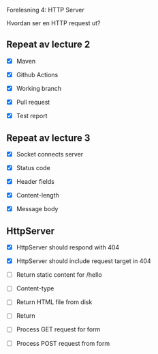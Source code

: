 Forelesning 4: HTTP Server

Hvordan ser en HTTP request ut?


## Repeat av lecture 2

* [x] Maven
* [x] Github Actions
* [x] Working branch
* [x] Pull request
* [x] Test report


## Repeat av lecture 3

* [x] Socket connects server
* [x] Status code
* [x] Header fields
* [x] Content-length
* [x] Message body


## HttpServer

* [x] HttpServer should respond with 404
* [x] HttpServer should include request target in 404
* [ ] Return static content for /hello
* [ ] Content-type
* [ ] Return HTML file from disk
* [ ] Return <form>
* [ ] Process GET request for form
* [ ] Process POST request from form

